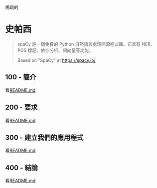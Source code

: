 稀疏的

# 史帕西

> spaCy 是一個免費的 Python 自然語言處理開源程式庫。它具有 NER、POS 標記、依存分析、詞向量等功能。
>
> Based on "SpaCy" at <https://spacy.io/>

## 100 - 簡介

看[README.md](./100/README.md)

## 200 - 要求

看[README.md](./200/README.md)

## 300 - 建立我們的應用程式

看[README.md](./300/README.md)

## 400 - 結論

看[README.md](./400/README.md)
